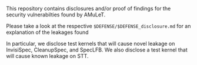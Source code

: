 This repository contains disclosures and/or proof of findings for the security vulnerabilties found by AMuLeT.

Please take a look at the respective `$DEFENSE/$DEFENSE_disclosure.md` for an explanation of the leakages found

In particular, we disclose test kernels that will cause novel leakage on InvisiSpec, CleanupSpec, and SpecLFB.
We also disclose a test kernel that will cause known leakage on STT.
